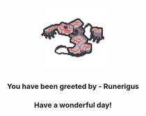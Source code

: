 <p align="center">
    <img src="https://raw.githubusercontent.com/PokeAPI/sprites/master/sprites/pokemon/867.png" width="150" height="150">
</p>
<h3 align="center">You have been greeted by - <b>Runerigus</b></h3>
<h3 align="center">Have a wonderful day!</h3>
